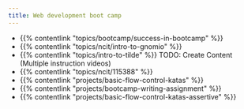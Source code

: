```yaml
---
title: Web development boot camp
---
```

 - {{% contentlink "topics/bootcamp/success-in-bootcamp"  %}} 
 - {{% contentlink "topics/ncit/intro-to-gnomio" %}}
 - {{% contentlink "topics/intro-to-tilde" %}} TODO: Create Content (Multiple instruction videos)
 - {{% contentlink "topics/ncit/115388" %}} 
 - {{% contentlink "projects/basic-flow-control-katas" %}} 
 - {{% contentlink "projects/bootcamp-writing-assignment" %}} 
 - {{% contentlink "projects/basic-flow-control-katas-assertive" %}} 